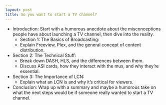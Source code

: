 ```yaml
---
layout: post
title: So you want to start a TV channel?
---
```


-  Introduction: Start with a humorous anecdote about the misconceptions people have about launching a TV channel, then dive into the reality.
    - Section 1: The Basics of Broadcasting:
    - Explain Freeview, Plex, and the general concept of content distribution.
- Section 2: The Technical Stuff:
    - Break down DASH, HLS, and the differences between them.
    - Discuss ASI cards, how they interact with the mux, and why they’re essential.
- Section 3: The Importance of LCN:
    - Explain what an LCN is and why it’s critical for viewers.
- Conclusion: Wrap up with a summary and maybe a humorous take on what the next steps would be if someone really wanted to start a TV channel.
